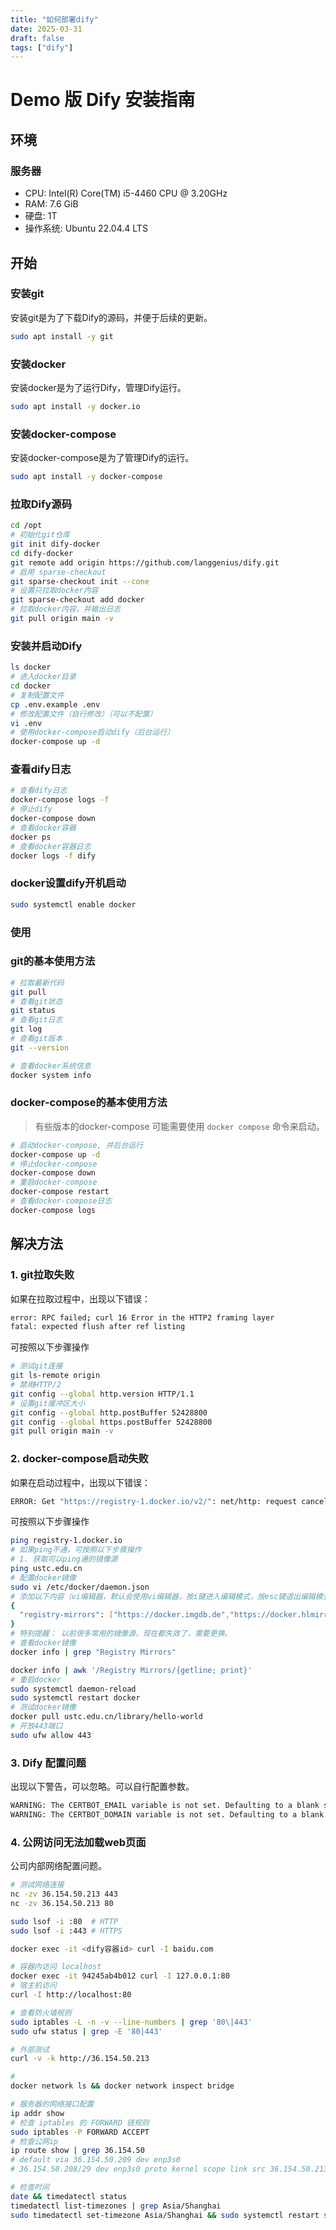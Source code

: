 ```yaml
---
title: "如何部署dify"
date: 2025-03-31
draft: false
tags: ["dify"]
---
```

# Demo 版 Dify 安装指南

## 环境

### 服务器

- CPU: Intel(R) Core(TM) i5-4460  CPU @ 3.20GHz
- RAM: 7.6 GiB
- 硬盘: 1T
- 操作系统: Ubuntu 22.04.4 LTS

## 开始

### 安装git
安装git是为了下载Dify的源码，并便于后续的更新。
```bash
sudo apt install -y git
```

### 安装docker
安装docker是为了运行Dify，管理Dify运行。
```bash
sudo apt install -y docker.io
```

### 安装docker-compose
安装docker-compose是为了管理Dify的运行。
```bash
sudo apt install -y docker-compose
```
### 拉取Dify源码

```bash
cd /opt
# 初始化git仓库
git init dify-docker
cd dify-docker
git remote add origin https://github.com/langgenius/dify.git
# 启用 sparse-checkout
git sparse-checkout init --cone
# 设置只拉取docker内容
git sparse-checkout add docker
# 拉取docker内容，并输出日志
git pull origin main -v
```

### 安装并启动Dify

```bash
ls docker
# 进入docker目录
cd docker
# 复制配置文件
cp .env.example .env
# 修改配置文件（自行修改）（可以不配置）
vi .env
# 使用docker-compose启动dify（后台运行）
docker-compose up -d
```

### 查看dify日志

```bash
# 查看dify日志
docker-compose logs -f
# 停止dify
docker-compose down
# 查看docker容器
docker ps
# 查看docker容器日志
docker logs -f dify
```

### docker设置dify开机启动

```bash
sudo systemctl enable docker
``` 

###  使用

### git的基本使用方法
```bash
# 拉取最新代码
git pull
# 查看git状态
git status
# 查看git日志
git log
# 查看git版本
git --version
```

```bash
# 查看docker系统信息
docker system info
```

### docker-compose的基本使用方法
> 有些版本的docker-compose 可能需要使用 `docker compose` 命令来启动。
```bash
# 启动docker-compose, 并后台运行
docker-compose up -d
# 停止docker-compose
docker-compose down
# 重启docker-compose
docker-compose restart
# 查看docker-compose日志
docker-compose logs
```


## 解决方法

### 1. git拉取失败

如果在拉取过程中，出现以下错误：

```bash
error: RPC failed; curl 16 Error in the HTTP2 framing layer
fatal: expected flush after ref listing
```
可按照以下步骤操作
```bash
# 测试git连接
git ls-remote origin
# 禁用HTTP/2
git config --global http.version HTTP/1.1
# 设置git缓冲区大小
git config --global http.postBuffer 52428800
git config --global https.postBuffer 52428800
git pull origin main -v
```

### 2. docker-compose启动失败

如果在启动过程中，出现以下错误：

```bash
ERROR: Get "https://registry-1.docker.io/v2/": net/http: request canceled while waiting for connection (Client.Timeout exceeded while awaiting headers)
```
可按照以下步骤操作
```bash
ping registry-1.docker.io 
# 如果ping不通，可按照以下步骤操作
# 1. 获取可以ping通的镜像源
ping ustc.edu.cn 
# 配置docker镜像
sudo vi /etc/docker/daemon.json
# 添加以下内容（vi编辑器，默认会使用vi编辑器，按i键进入编辑模式，按esc键退出编辑模式，按:wq键保存并退出）
{
  "registry-mirrors": ["https://docker.imgdb.de","https://docker.hlmirror.com"]
}
# 特别提醒： 以前很多常用的镜像源，现在都失效了，需要更换。
# 查看docker镜像
docker info | grep "Registry Mirrors"

docker info | awk '/Registry Mirrors/{getline; print}'
# 重启docker
sudo systemctl daemon-reload
sudo systemctl restart docker
# 测试docker镜像
docker pull ustc.edu.cn/library/hello-world
# 开放443端口
sudo ufw allow 443
```

### 3. Dify 配置问题

出现以下警告，可以忽略。可以自行配置参数。

```bash
WARNING: The CERTBOT_EMAIL variable is not set. Defaulting to a blank string.
WARNING: The CERTBOT_DOMAIN variable is not set. Defaulting to a blank string.
```

### 4. 公网访问无法加载web页面

公司内部网络配置问题。

```bash
# 测试网络连接
nc -zv 36.154.50.213 443
nc -zv 36.154.50.213 80

sudo lsof -i :80  # HTTP
sudo lsof -i :443 # HTTPS

docker exec -it <dify容器id> curl -I baidu.com

# 容器内访问 localhost
docker exec -it 94245ab4b012 curl -I 127.0.0.1:80
# 宿主机访问
curl -I http://localhost:80

# 查看防火墙规则
sudo iptables -L -n -v --line-numbers | grep '80\|443'
sudo ufw status | grep -E '80|443'

# 外部测试
curl -v -k http://36.154.50.213

# 
docker network ls && docker network inspect bridge

# 服务器的网络接口配置
ip addr show
# 检查 iptables 的 FORWARD 链规则
sudo iptables -P FORWARD ACCEPT
# 检查公网ip
ip route show | grep 36.154.50
# default via 36.154.50.209 dev enp3s0 
# 36.154.50.208/29 dev enp3s0 proto kernel scope link src 36.154.50.213 

# 检查时间
date && timedatectl status
timedatectl list-timezones | grep Asia/Shanghai
sudo timedatectl set-timezone Asia/Shanghai && sudo systemctl restart systemd-timesyncd && timedatectl status

```



